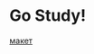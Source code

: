 # Go Study! 
[макет](https://www.figma.com/file/mfsNEI7Nv5i5fkdseWbFn7/Lesson-(Copy)?node-id=8701%3A11194)